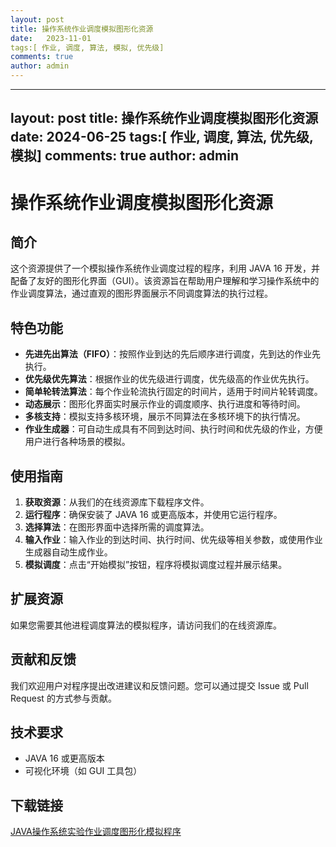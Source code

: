 ```yaml
---
layout: post
title: 操作系统作业调度模拟图形化资源
date:   2023-11-01
tags:[ 作业, 调度, 算法, 模拟, 优先级]
comments: true
author: admin
---
```

---
layout: post
title: 操作系统作业调度模拟图形化资源
date:   2024-06-25
tags:[ 作业, 调度, 算法, 优先级, 模拟]
comments: true
author: admin
---
# 操作系统作业调度模拟图形化资源

## 简介

这个资源提供了一个模拟操作系统作业调度过程的程序，利用 JAVA 16 开发，并配备了友好的图形化界面（GUI）。该资源旨在帮助用户理解和学习操作系统中的作业调度算法，通过直观的图形界面展示不同调度算法的执行过程。

## 特色功能

- **先进先出算法（FIFO）**：按照作业到达的先后顺序进行调度，先到达的作业先执行。
- **优先级优先算法**：根据作业的优先级进行调度，优先级高的作业优先执行。
- **简单轮转法算法**：每个作业轮流执行固定的时间片，适用于时间片轮转调度。
- **动态展示**：图形化界面实时展示作业的调度顺序、执行进度和等待时间。
- **多核支持**：模拟支持多核环境，展示不同算法在多核环境下的执行情况。
- **作业生成器**：可自动生成具有不同到达时间、执行时间和优先级的作业，方便用户进行各种场景的模拟。

## 使用指南

1. **获取资源**：从我们的在线资源库下载程序文件。
2. **运行程序**：确保安装了 JAVA 16 或更高版本，并使用它运行程序。
3. **选择算法**：在图形界面中选择所需的调度算法。
4. **输入作业**：输入作业的到达时间、执行时间、优先级等相关参数，或使用作业生成器自动生成作业。
5. **模拟调度**：点击“开始模拟”按钮，程序将模拟调度过程并展示结果。

## 扩展资源

如果您需要其他进程调度算法的模拟程序，请访问我们的在线资源库。

## 贡献和反馈

我们欢迎用户对程序提出改进建议和反馈问题。您可以通过提交 Issue 或 Pull Request 的方式参与贡献。

## 技术要求

- JAVA 16 或更高版本
- 可视化环境（如 GUI 工具包）

## 下载链接

[JAVA操作系统实验作业调度图形化模拟程序](https://pan.quark.cn/s/2a79cfce6e6a)
